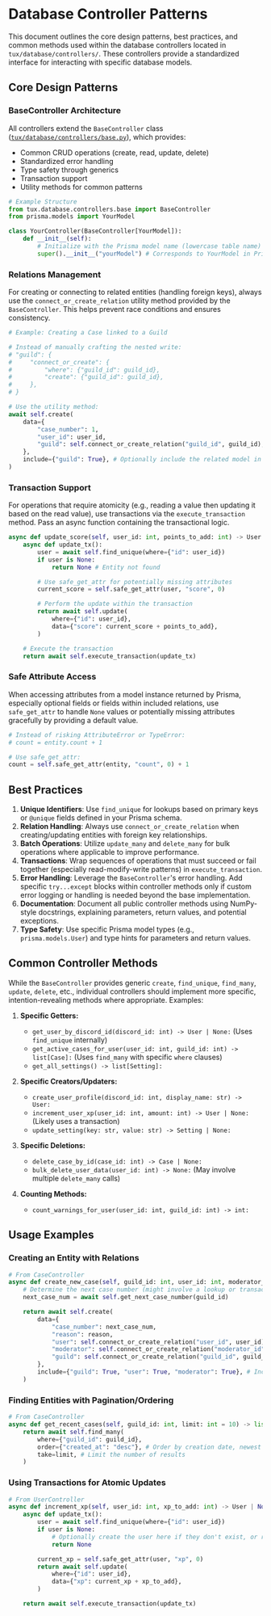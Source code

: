 # Database Controller Patterns

This document outlines the core design patterns, best practices, and common methods used within the database controllers located in `tux/database/controllers/`. These controllers provide a standardized interface for interacting with specific database models.

## Core Design Patterns

### BaseController Architecture

All controllers extend the `BaseController` class ([`tux/database/controllers/base.py`](../../../tux/database/controllers/base.py)), which provides:

- Common CRUD operations (create, read, update, delete)
- Standardized error handling
- Type safety through generics
- Transaction support
- Utility methods for common patterns

```python
# Example Structure
from tux.database.controllers.base import BaseController
from prisma.models import YourModel

class YourController(BaseController[YourModel]):
    def __init__(self):
        # Initialize with the Prisma model name (lowercase table name)
        super().__init__("yourModel") # Corresponds to YourModel in Prisma schema
```

### Relations Management

For creating or connecting to related entities (handling foreign keys), always use the `connect_or_create_relation` utility method provided by the `BaseController`. This helps prevent race conditions and ensures consistency.

```python
# Example: Creating a Case linked to a Guild

# Instead of manually crafting the nested write:
# "guild": {
#     "connect_or_create": {
#         "where": {"guild_id": guild_id},
#         "create": {"guild_id": guild_id},
#     },
# }

# Use the utility method:
await self.create(
    data={
        "case_number": 1,
        "user_id": user_id,
        "guild": self.connect_or_create_relation("guild_id", guild_id),
    },
    include={"guild": True}, # Optionally include the related model in the result
)
```

### Transaction Support

For operations that require atomicity (e.g., reading a value then updating it based on the read value), use transactions via the `execute_transaction` method. Pass an async function containing the transactional logic.

```python
async def update_score(self, user_id: int, points_to_add: int) -> User | None:
    async def update_tx():
        user = await self.find_unique(where={"id": user_id})
        if user is None:
            return None # Entity not found

        # Use safe_get_attr for potentially missing attributes
        current_score = self.safe_get_attr(user, "score", 0)

        # Perform the update within the transaction
        return await self.update(
            where={"id": user_id},
            data={"score": current_score + points_to_add},
        )

    # Execute the transaction
    return await self.execute_transaction(update_tx)
```

### Safe Attribute Access

When accessing attributes from a model instance returned by Prisma, especially optional fields or fields within included relations, use `safe_get_attr` to handle `None` values or potentially missing attributes gracefully by providing a default value.

```python
# Instead of risking AttributeError or TypeError:
# count = entity.count + 1

# Use safe_get_attr:
count = self.safe_get_attr(entity, "count", 0) + 1
```

## Best Practices

1. **Unique Identifiers**: Use `find_unique` for lookups based on primary keys or `@unique` fields defined in your Prisma schema.
2. **Relation Handling**: Always use `connect_or_create_relation` when creating/updating entities with foreign key relationships.
3. **Batch Operations**: Utilize `update_many` and `delete_many` for bulk operations where applicable to improve performance.
4. **Transactions**: Wrap sequences of operations that must succeed or fail together (especially read-modify-write patterns) in `execute_transaction`.
5. **Error Handling**: Leverage the `BaseController`'s error handling. Add specific `try...except` blocks within controller methods only if custom error logging or handling is needed beyond the base implementation.
6. **Documentation**: Document all public controller methods using NumPy-style docstrings, explaining parameters, return values, and potential exceptions.
7. **Type Safety**: Use specific Prisma model types (e.g., `prisma.models.User`) and type hints for parameters and return values.

## Common Controller Methods

While the `BaseController` provides generic `create`, `find_unique`, `find_many`, `update`, `delete`, etc., individual controllers should implement more specific, intention-revealing methods where appropriate. Examples:

1. **Specific Getters:**
    - `get_user_by_discord_id(discord_id: int) -> User | None:` (Uses `find_unique` internally)
    - `get_active_cases_for_user(user_id: int, guild_id: int) -> list[Case]:` (Uses `find_many` with specific `where` clauses)
    - `get_all_settings() -> list[Setting]:`

2. **Specific Creators/Updaters:**
    - `create_user_profile(discord_id: int, display_name: str) -> User:`
    - `increment_user_xp(user_id: int, amount: int) -> User | None:` (Likely uses a transaction)
    - `update_setting(key: str, value: str) -> Setting | None:`

3. **Specific Deletions:**
    - `delete_case_by_id(case_id: int) -> Case | None:`
    - `bulk_delete_user_data(user_id: int) -> None:` (May involve multiple `delete_many` calls)

4. **Counting Methods:**
    - `count_warnings_for_user(user_id: int, guild_id: int) -> int:`

## Usage Examples

### Creating an Entity with Relations

```python
# From CaseController
async def create_new_case(self, guild_id: int, user_id: int, moderator_id: int, reason: str) -> Case:
    # Determine the next case number (might involve a lookup or transaction)
    next_case_num = await self.get_next_case_number(guild_id) 

    return await self.create(
        data={
            "case_number": next_case_num,
            "reason": reason,
            "user": self.connect_or_create_relation("user_id", user_id), # Connect user
            "moderator": self.connect_or_create_relation("moderator_id", moderator_id), # Connect moderator
            "guild": self.connect_or_create_relation("guild_id", guild_id), # Connect guild
        },
        include={"guild": True, "user": True, "moderator": True}, # Include relations in result
    )
```

### Finding Entities with Pagination/Ordering

```python
# From CaseController
async def get_recent_cases(self, guild_id: int, limit: int = 10) -> list[Case]:
    return await self.find_many(
        where={"guild_id": guild_id},
        order={"created_at": "desc"}, # Order by creation date, newest first
        take=limit, # Limit the number of results
    )
```

### Using Transactions for Atomic Updates

```python
# From UserController
async def increment_xp(self, user_id: int, xp_to_add: int) -> User | None:
    async def update_tx():
        user = await self.find_unique(where={"id": user_id})
        if user is None:
            # Optionally create the user here if they don't exist, or return None
            return None

        current_xp = self.safe_get_attr(user, "xp", 0)
        return await self.update(
            where={"id": user_id},
            data={"xp": current_xp + xp_to_add},
        )

    return await self.execute_transaction(update_tx)
```
